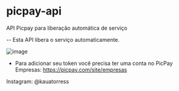 # picpay-api
API Picpay para liberação automática de serviço

-- Esta API libera o serviço automaticamente.

![image](https://user-images.githubusercontent.com/58836109/154862101-f8c17f6a-ae18-4656-8d49-9fa20b6164fa.png)

- Para adicionar seu token você precisa ter uma conta no PicPay Empresas: https://picpay.com/site/empresas

Instagram: @kauatorress
